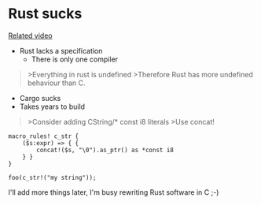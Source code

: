 # Rust sucks

[Related video](/rust.webm)

* Rust lacks a specification
  * There is only one compiler
>\>Everything in rust is undefined
>\>Therefore Rust has more undefined behaviour than C.

* Cargo sucks
* Takes years to build

>\>Consider adding CString/* const i8 literals
>\>Use concat!

```
macro_rules! c_str {
    ($s:expr) => { {
        concat!($s, "\0").as_ptr() as *const i8
    } }
}

foo(c_str!("my string"));
```

I'll add more things later, I'm busy rewriting Rust software in C ;-)
